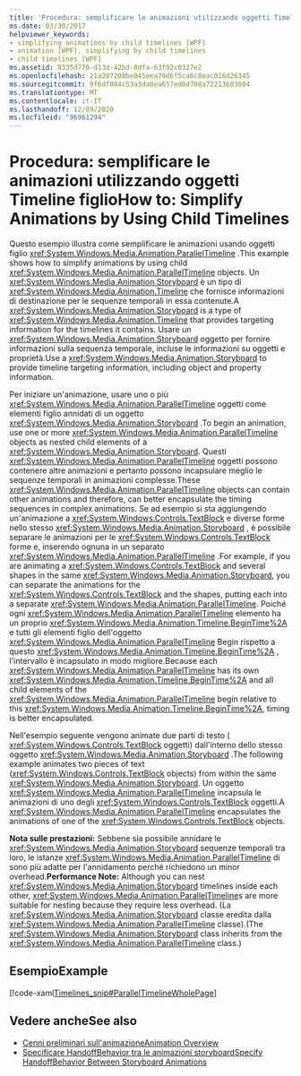 ```yaml
---
title: 'Procedura: semplificare le animazioni utilizzando oggetti Timeline figlio'
ms.date: 03/30/2017
helpviewer_keywords:
- simplifying animations by child timelines [WPF]
- animation [WPF], simplifying by child timelines
- child timelines [WPF]
ms.assetid: 8335d770-d13d-42bd-8dfa-63f92c0327e2
ms.openlocfilehash: 21a297208be045eea79d6f5ca6c8eac016d26345
ms.sourcegitcommit: 9f6df084c53a3da0ea657ed0d708a72213683084
ms.translationtype: MT
ms.contentlocale: it-IT
ms.lasthandoff: 12/09/2020
ms.locfileid: "96961294"
---
```

# <a name="how-to-simplify-animations-by-using-child-timelines"></a><span data-ttu-id="c996c-102">Procedura: semplificare le animazioni utilizzando oggetti Timeline figlio</span><span class="sxs-lookup"><span data-stu-id="c996c-102">How to: Simplify Animations by Using Child Timelines</span></span>
<span data-ttu-id="c996c-103">Questo esempio illustra come semplificare le animazioni usando oggetti figlio <xref:System.Windows.Media.Animation.ParallelTimeline> .</span><span class="sxs-lookup"><span data-stu-id="c996c-103">This example shows how to simplify animations by using child <xref:System.Windows.Media.Animation.ParallelTimeline> objects.</span></span> <span data-ttu-id="c996c-104">Un <xref:System.Windows.Media.Animation.Storyboard> è un tipo di <xref:System.Windows.Media.Animation.Timeline> che fornisce informazioni di destinazione per le sequenze temporali in essa contenute.</span><span class="sxs-lookup"><span data-stu-id="c996c-104">A <xref:System.Windows.Media.Animation.Storyboard> is a type of <xref:System.Windows.Media.Animation.Timeline> that provides targeting information for the timelines it contains.</span></span> <span data-ttu-id="c996c-105">Usare un <xref:System.Windows.Media.Animation.Storyboard> oggetto per fornire informazioni sulla sequenza temporale, incluse le informazioni su oggetti e proprietà.</span><span class="sxs-lookup"><span data-stu-id="c996c-105">Use a <xref:System.Windows.Media.Animation.Storyboard> to provide timeline targeting information, including object and property information.</span></span>  
  
 <span data-ttu-id="c996c-106">Per iniziare un'animazione, usare uno o più <xref:System.Windows.Media.Animation.ParallelTimeline> oggetti come elementi figlio annidati di un oggetto <xref:System.Windows.Media.Animation.Storyboard> .</span><span class="sxs-lookup"><span data-stu-id="c996c-106">To begin an animation, use one or more <xref:System.Windows.Media.Animation.ParallelTimeline> objects as nested child elements of a <xref:System.Windows.Media.Animation.Storyboard>.</span></span> <span data-ttu-id="c996c-107">Questi <xref:System.Windows.Media.Animation.ParallelTimeline> oggetti possono contenere altre animazioni e pertanto possono incapsulare meglio le sequenze temporali in animazioni complesse.</span><span class="sxs-lookup"><span data-stu-id="c996c-107">These <xref:System.Windows.Media.Animation.ParallelTimeline> objects can contain other animations and therefore, can better encapsulate the timing sequences in complex animations.</span></span> <span data-ttu-id="c996c-108">Se ad esempio si sta aggiungendo un'animazione a <xref:System.Windows.Controls.TextBlock> e diverse forme nello stesso <xref:System.Windows.Media.Animation.Storyboard> , è possibile separare le animazioni per le <xref:System.Windows.Controls.TextBlock> forme e, inserendo ognuna in un separato <xref:System.Windows.Media.Animation.ParallelTimeline> .</span><span class="sxs-lookup"><span data-stu-id="c996c-108">For example, if you are animating a <xref:System.Windows.Controls.TextBlock> and several shapes in the same <xref:System.Windows.Media.Animation.Storyboard>, you can separate the animations for the <xref:System.Windows.Controls.TextBlock> and the shapes, putting each into a separate <xref:System.Windows.Media.Animation.ParallelTimeline>.</span></span> <span data-ttu-id="c996c-109">Poiché ogni <xref:System.Windows.Media.Animation.ParallelTimeline> elemento ha un proprio <xref:System.Windows.Media.Animation.Timeline.BeginTime%2A> e tutti gli elementi figlio dell'oggetto <xref:System.Windows.Media.Animation.ParallelTimeline> Begin rispetto a questo <xref:System.Windows.Media.Animation.Timeline.BeginTime%2A> , l'intervallo è incapsulato in modo migliore.</span><span class="sxs-lookup"><span data-stu-id="c996c-109">Because each <xref:System.Windows.Media.Animation.ParallelTimeline> has its own <xref:System.Windows.Media.Animation.Timeline.BeginTime%2A> and all child elements of the <xref:System.Windows.Media.Animation.ParallelTimeline> begin relative to this <xref:System.Windows.Media.Animation.Timeline.BeginTime%2A>, timing is better encapsulated.</span></span>  
  
 <span data-ttu-id="c996c-110">Nell'esempio seguente vengono animate due parti di testo ( <xref:System.Windows.Controls.TextBlock> oggetti) dall'interno dello stesso oggetto <xref:System.Windows.Media.Animation.Storyboard> .</span><span class="sxs-lookup"><span data-stu-id="c996c-110">The following example animates two pieces of text (<xref:System.Windows.Controls.TextBlock> objects) from within the same <xref:System.Windows.Media.Animation.Storyboard>.</span></span> <span data-ttu-id="c996c-111">Un oggetto <xref:System.Windows.Media.Animation.ParallelTimeline> incapsula le animazioni di uno degli <xref:System.Windows.Controls.TextBlock> oggetti.</span><span class="sxs-lookup"><span data-stu-id="c996c-111">A <xref:System.Windows.Media.Animation.ParallelTimeline> encapsulates the animations of one of the <xref:System.Windows.Controls.TextBlock> objects.</span></span>  
  
 <span data-ttu-id="c996c-112">**Nota sulle prestazioni:** Sebbene sia possibile annidare le <xref:System.Windows.Media.Animation.Storyboard> sequenze temporali tra loro, le istanze <xref:System.Windows.Media.Animation.ParallelTimeline> di sono più adatte per l'annidamento perché richiedono un minor overhead.</span><span class="sxs-lookup"><span data-stu-id="c996c-112">**Performance Note:** Although you can nest <xref:System.Windows.Media.Animation.Storyboard> timelines inside each other, <xref:System.Windows.Media.Animation.ParallelTimeline>s are more suitable for nesting because they require less overhead.</span></span> <span data-ttu-id="c996c-113">(La <xref:System.Windows.Media.Animation.Storyboard> classe eredita dalla <xref:System.Windows.Media.Animation.ParallelTimeline> classe).</span><span class="sxs-lookup"><span data-stu-id="c996c-113">(The <xref:System.Windows.Media.Animation.Storyboard> class inherits from the <xref:System.Windows.Media.Animation.ParallelTimeline> class.)</span></span>  
  
## <a name="example"></a><span data-ttu-id="c996c-114">Esempio</span><span class="sxs-lookup"><span data-stu-id="c996c-114">Example</span></span>  
 [!code-xaml[Timelines_snip#ParallelTimelineWholePage](~/samples/snippets/csharp/VS_Snippets_Wpf/Timelines_snip/CS/ParallelTimelineExample.xaml#paralleltimelinewholepage)]  
  
## <a name="see-also"></a><span data-ttu-id="c996c-115">Vedere anche</span><span class="sxs-lookup"><span data-stu-id="c996c-115">See also</span></span>

- [<span data-ttu-id="c996c-116">Cenni preliminari sull'animazione</span><span class="sxs-lookup"><span data-stu-id="c996c-116">Animation Overview</span></span>](animation-overview.md)
- [<span data-ttu-id="c996c-117">Specificare HandoffBehavior tra le animazioni storyboard</span><span class="sxs-lookup"><span data-stu-id="c996c-117">Specify HandoffBehavior Between Storyboard Animations</span></span>](how-to-specify-handoffbehavior-between-storyboard-animations.md)
